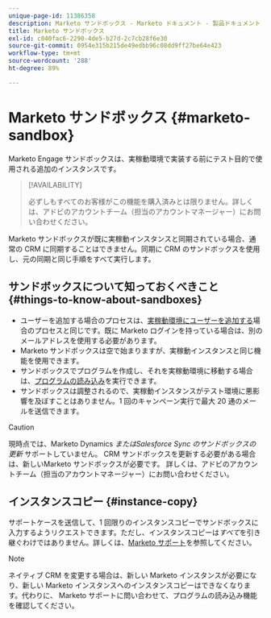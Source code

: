 ```yaml
---
unique-page-id: 11386358
description: Marketo サンドボックス - Marketo ドキュメント - 製品ドキュメント
title: Marketo サンドボックス
exl-id: c040fac6-2290-4de5-b27d-2c7cb28f6e30
source-git-commit: 0954e315b215de49edbb96c08dd9ff27be64e423
workflow-type: tm+mt
source-wordcount: '288'
ht-degree: 89%

---
```


# Marketo サンドボックス {#marketo-sandbox}

Marketo Engage サンドボックスは、実稼動環境で実装する前にテスト目的で使用される追加のインスタンスです。

>[!AVAILABILITY]
>
>必ずしもすべてのお客様がこの機能を購入済みとは限りません。詳しくは、アドビのアカウントチーム（担当のアカウントマネージャー）にお問い合わせください。

Marketo サンドボックスが既に実稼動インスタンスと同期されている場合、通常の CRM に同期することはできません。同期に CRM のサンドボックスを使用し、元の同期と同じ手順をすべて実行します。

## サンドボックスについて知っておくべきこと {#things-to-know-about-sandboxes}

* ユーザーを追加する場合のプロセスは、[実稼動環境にユーザーを追加する](/help/marketo/product-docs/administration/users-and-roles/managing-marketo-users.md#create-users)場合のプロセスと同じです。既に Marketo ログインを持っている場合は、別のメールアドレスを使用する必要があります。
* Marketo サンドボックスは空で始まりますが、実稼動インスタンスと同じ機能を使用できます。
* サンドボックスでプログラムを作成し、それを実稼動環境に移動する場合は、[プログラムの読み込み](/help/marketo/product-docs/core-marketo-concepts/programs/working-with-programs/import-a-program.md)を実行できます。
* サンドボックスは調整されるので、実稼動インスタンスがテスト環境に悪影響を及ぼすことはありません。1 回のキャンペーン実行で最大 20 通のメールを送信できます。

>[!CAUTION]
>
>現時点では、Marketo Dynamics _またはSalesforce Sync のサンドボックスの更新_ サポートしていません。 CRM サンドボックスを更新する必要がある場合は、新しいMarketo サンドボックスが必要です。 詳しくは、アドビのアカウントチーム（担当のアカウントマネージャー）にお問い合わせください。

## インスタンスコピー {#instance-copy}

サポートケースを送信して、1 回限りのインスタンスコピーでサンドボックスに入力するようリクエストできます。ただし、インスタンスコピーは&#x200B;_すべて_&#x200B;を引き継ぐわけではありません。詳しくは、[Marketo サポート](https://nation.marketo.com/t5/Support/ct-p/Support)を参照してください。

>[!NOTE]
>
>ネイティブ CRM を変更する場合は、新しい Marketo インスタンスが必要になり、新しい Marketo インスタンスへのインスタンスコピーはできなくなります。代わりに、 Marketo サポートに問い合わせて、プログラムの読み込み機能を確認してください。
